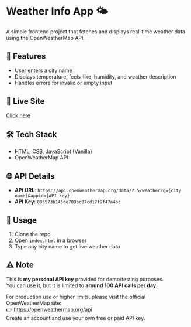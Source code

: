 # Weather Info App 🌤️

A simple frontend project that fetches and displays real-time weather data using the OpenWeatherMap API.

## 🔹 Features
- User enters a city name
- Displays temperature, feels-like, humidity, and weather description
- Handles errors for invalid or empty input

## 🔗 Live Site
[Click here ](http://www.simple.weatherapp.25.com/)

## 🛠️ Tech Stack
- HTML, CSS, JavaScript (Vanilla)
- OpenWeatherMap API

## 🌐 API Details
- **API URL**: `https://api.openweathermap.org/data/2.5/weather?q={city name}&appid={API key}`
- **API Key**: `086573b145de709bc07cd17f9f47a4bc`

## 📌 Usage
1. Clone the repo
2. Open `index.html` in a browser
3. Type any city name to get live weather data

## ⚠️ Note
This is **my personal API key** provided for demo/testing purposes.  
You can use it, but it is limited to **around 100 API calls per day**.  

For production use or higher limits, please visit the official OpenWeatherMap site:  
👉 https://openweathermap.org/api  
Create an account and use your own free or paid API key.
